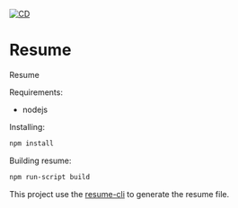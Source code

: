 [![CD](https://github.com/dgamboaestrada/resume/actions/workflows/cd.yml/badge.svg)](https://github.com/dgamboaestrada/resume/actions/workflows/cd.yml)

# Resume
Resume

Requirements:
- nodejs

Installing:
```bash
npm install
```

Building resume:
```bash
npm run-script build
```

This project use the [resume-cli](https://github.com/jsonresume/resume-cli) to generate the resume file.
